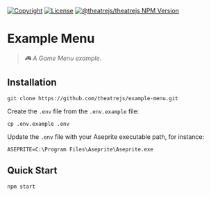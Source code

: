 [![Copyright](https://img.shields.io/badge/©-deformhead-white.svg)](https://github.com/deformhead) [![License](https://img.shields.io/badge/license-MIT-blue.svg)](https://github.com/theatrejs/example-menu/blob/master/LICENSE) [![@theatrejs/theatrejs NPM Version](https://img.shields.io/badge/@theatrejs/theatrejs-v1.7.0-blue)](https://www.npmjs.com/package/@theatrejs/theatrejs/v/1.7.0)

# Example Menu

> *🎮 A Game Menu example.*

## Installation

```shell
git clone https://github.com/theatrejs/example-menu.git
```

Create the `.env` file from the `.env.example` file:

```shell
cp .env.example .env
```

Update the `.env` file with your Aseprite executable path, for instance:

```
ASEPRITE=C:\Program Files\Aseprite\Aseprite.exe
```

## Quick Start

```shell
npm start
```
